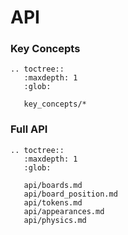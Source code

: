 API
====

### Key Concepts

```eval_rst
.. toctree::
   :maxdepth: 1
   :glob:
   
   key_concepts/*
```

### Full API

```eval_rst
.. toctree::
   :maxdepth: 1
   :glob:
   
   api/boards.md
   api/board_position.md
   api/tokens.md
   api/appearances.md
   api/physics.md
```
